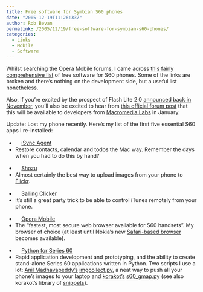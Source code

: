 ```yaml
---
title: Free software for Symbian S60 phones
date: "2005-12-19T11:26:33Z"
author: Rob Bevan
permalink: /2005/12/19/free-software-for-symbian-s60-phones/
categories:
  - Links
  - Mobile
  - Software
---
```

Whilst searching the Opera Mobile forums, I came across [this fairly comprehensive list][1] of free software for S60 phones. Some of the links are broken and there&#8217;s nothing on the development side, but a useful list nonetheless.

Also, if you&#8217;re excited by the prospect of Flash Lite 2.0 [announced back in November][2], you&#8217;ll also be excited to hear from [this official forum post][3] that this will be available to developers from [Macromedia Labs][4] in January.

Update: Lost my phone recently. Here&#8217;s my list of the first five essential S60 apps I re-installed:

<div class="links">
  <ul class="link">
    <li class="description">
      <a href="http://www.apple.com/macosx/features/isync/"><img src="http://robbevan.com/blog/wp-content/plugins/favicons/www.apple.com.favicon.ico" class="favicon" alt="" width="16" height="16" />iSync Agent</a>
    </li>
    <li class="notes">
      Restore contacts, calendar and todos the Mac way. Remember the days when you had to do this by hand?
    </li>
  </ul>

  <ul class="link">
    <li class="description">
      <a href="http://www.shozu.com"><img src="http://robbevan.com/blog/wp-content/plugins/favicons/www.shozu.com.favicon.ico" class="favicon" alt="" width="16" height="16" />Shozu</a>
    </li>
    <li class="notes">
      Almost certainly the best way to upload images from your phone to <a href="http://flickr.com/photos/robbevan/">Flickr</a>.
    </li>
  </ul>

  <ul class="link">
    <li class="description">
      <a href="http://www.salling.com/"><img src="http://robbevan.com/blog/wp-content/plugins/favicons/www.salling.com.favicon.ico" class="favicon" alt="" width="16" height="16" />Salling Clicker</a>
    </li>
    <li class="notes">
      It&#8217;s still a great party trick to be able to control iTunes remotely from your phone.
    </li>
  </ul>

  <ul class="link">
    <li class="description">
      <a href="http://www.opera.com/products/mobile/"><img src="http://robbevan.com/blog/wp-content/plugins/favicons/www.opera.com.favicon.ico" class="favicon" alt="" width="16" height="16" />Opera Mobile</a>
    </li>
    <li class="notes">
      The &#8220;fastest, most secure web browser available for S60 handsets&#8221;. My browser of choice (at least until Nokia&#8217;s new <a href="http://opensource.nokia.com/projects/S60browser/">Safari-based browser</a> becomes available).
    </li>
  </ul>

  <ul class="link">
    <li class="description">
      <a href="http://www.forum.nokia.com/main/0,,034-821,00.html"><img src="http://robbevan.com/blog/wp-content/plugins/favicons/www.forum.nokia.com.favicon.ico" class="favicon" alt="" width="16" height="16" />Python for Series 60</a>
    </li>
    <li class="notes">
      Rapid application development and prototyping, and the ability to create stand-alone Series 60 applications written in Python. Two scripts I use a lot: <a href="http://anil.recoil.org/">Anil Madhavapeddy&#8217;s</a> <a href="http://anil.recoil.org/projects/imgcollect-1.0.py">imgcollect.py</a>, a neat way to push <span class="hilite">all</span> your phone&#8217;s images to your laptop and <a href="http://korakot.stumbleupon.com/">korakot&#8217;s</a> <a href="http://discussion.forum.nokia.com/forum/showthread.php?threadid=63694">s60_gmap.py</a> (see also korakot&#8217;s library of <a href="http://www.bigbold.com/snippets/user/korakot/tag/series60">snippets</a>).
    </li>
  </ul>
</div>

 [1]: http://my.opera.com/community/forums/topic.dml?id=112098
 [2]: http://www.macromedia.com/devnet/devices/articles/flashlite_v2_preview.html
 [3]: http://www.macromedia.com/cfusion/webforums/forum/messageview.cfm?catid=472&threadid=1085444&enterthread=y
 [4]: http://labs.macromedia.com/
